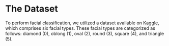 # The Dataset
To perform facial classification, we utilized a dataset available on [Kaggle](https://www.kaggle.com/datasets/rafdigilbert/faces99), which comprises six facial types. These facial types are categorized as follows: diamond (0), oblong (1), oval (2), round (3), square (4), and triangle (5).
